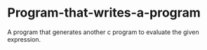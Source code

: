 # Program-that-writes-a-program
A program that generates another c program to evaluate the given expression.

